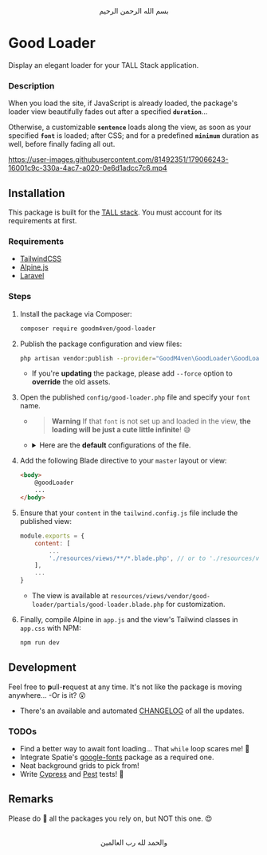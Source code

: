 <div align="center">
    بسم الله الرحمن الرحيم
</div>

# Good Loader

Display an elegant loader for your TALL Stack application.

### Description

When you load the site, if JavaScript is already loaded, the package's loader view beautifully fades out after a specified **`duration`**...

Otherwise, a customizable **`sentence`** loads along the view, as soon as your specified **`font`** is loaded; after CSS; and for a predefined **`minimum`** duration as well, before finally fading all out.

https://user-images.githubusercontent.com/81492351/179066243-16001c9c-330a-4ac7-a020-0e6d1adcc7c6.mp4


## Installation

This package is built for the [TALL stack](https://tallstack.dev). You must account for its requirements at first.

### Requirements

- [TailwindCSS](https://tailwindcss.com)
- [Alpine.js](https://alpinejs.dev)
- [Laravel](https://laravel.com)

### Steps

1. Install the package via Composer:

   ```bash
   composer require goodm4ven/good-loader
   ```

2. Publish the package configuration and view files:

   ```bash
   php artisan vendor:publish --provider="GoodM4ven\GoodLoader\GoodLoaderServiceProvider"
   ```

   - If you're **updating** the package, please add `--force` option to **override** the old assets.

3. Open the published `config/good-loader.php` file and specify your `font` name.

   - > **Warning**
     > If that `font` is not set up and loaded in the view, **the loading will be just a cute little infinite**! 😅

   - <details>
       <summary>
         Here are the <b>default</b> configurations of the file.
       </summary><br>

     ```php
     /*
      |--------------------------------------------------------------------------
      | Loading Sentence
      |--------------------------------------------------------------------------
      |
      | Customize the sentence which shows up at the center of the screen before
      | JavaScript is completely loaded.
      |
      */

     'sentence' => env('GOOD_LOADER_SENTENCE', 'Loading...'),


     /*
      |--------------------------------------------------------------------------
      | Loading Font
      |--------------------------------------------------------------------------
      |
      | Provide the name of the font you're using, so that the sentence won't
      | load until that font is loaded at least; after CSS.
      |
      */

     'font' => env('GOOD_LOADER_FONT', 'Mulish'),


     /*
      |--------------------------------------------------------------------------
      | Loading Duration
      |--------------------------------------------------------------------------
      |
      | The minimum time it takes to keep the background whilst `loading`, even
      | after the Javascript is completely loaded.
      |
      | And the least duration it takes for the `sentence` to stay visible when
      | it gets displayed.
      |
      */

     'duration' => [
         'loading' => env('GOOD_LOADER_LOADING_DURATION', 500),
         'sentence' => env('GOOD_LOADER_SENTENCE_DURATION', 750),
     ],
     ```
     </details>

4. Add the following Blade directive to your `master` layout or view:

   ```html
   <body>
       @goodLoader
       ...
   </body>
   ```

5. Ensure that your `content` in the `tailwind.config.js` file include the published view:

   ```js
   module.exports = {
       content: [
           ...
           './resources/views/**/*.blade.php', // or to './resources/views/vendor/good-loader/**' specifically...
       ],
       ...
   }
   ```

   - The view is available at `resources/views/vendor/good-loader/partials/good-loader.blade.php` for customization.

6. Finally, compile Alpine in `app.js` and the view's Tailwind classes in `app.css` with NPM:

   ```bash
   npm run dev
   ```


## Development

Feel free to **p**ull-**r**equest at any time. It's not like the package is moving anywhere... -Or is it? 😲

- There's an available and automated [CHANGELOG](CHANGELOG.md) of all the updates.

### TODOs

- Find a better way to await font loading... That `while` loop scares me! 👀
- Integrate Spatie's [google-fonts](https://github.com/spatie/laravel-google-fonts) package as a required one.
- Neat background grids to pick from!
- Write [Cypress](https://cypress.io) and [Pest](https://pestphp.com/) tests! 🥲


## Remarks

Please do 🌟 all the packages you rely on, but NOT this one. 😍


<div align="center">
    <br>والحمد لله رب العالمين
</div>
